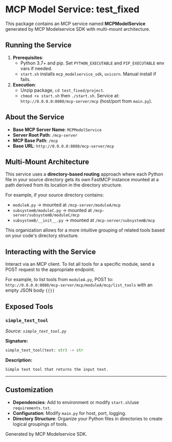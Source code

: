 # MCP Model Service: test_fixed
This package contains an MCP service named **MCPModelService** generated by MCP Modelservice SDK with multi-mount architecture.

## Running the Service
1.  **Prerequisites**:
    *   Python 3.7+ and pip. Set `PYTHON_EXECUTABLE` and `PIP_EXECUTABLE` env vars if needed.
    *   `start.sh` installs `mcp_modelservice_sdk`, `uvicorn`. Manual install if fails.
2.  **Execution**:
    *   Unzip package, `cd test_fixed/project`.
    *   `chmod +x start.sh` then `./start.sh`.
    Service at: `http://0.0.0.0:8080/mcp-server/mcp` (host/port from `main.py`).

## About the Service
*   **Base MCP Server Name**: `MCPModelService`
*   **Server Root Path**: `/mcp-server`
*   **MCP Base Path**: `/mcp`
*   **Base URL**: `http://0.0.0.0:8080/mcp-server/mcp`

## Multi-Mount Architecture
This service uses a **directory-based routing** approach where each Python file in your source directory gets its own FastMCP instance mounted at a path derived from its location in the directory structure.

For example, if your source directory contains:
- `moduleA.py` → mounted at `/mcp-server/moduleA/mcp`
- `subsystemB/moduleC.py` → mounted at `/mcp-server/subsystemB/moduleC/mcp`
- `subsystemB/__init__.py` → mounted at `/mcp-server/subsystemB/mcp`

This organization allows for a more intuitive grouping of related tools based on your code's directory structure.

## Interacting with the Service
Interact via an MCP client. To list all tools for a specific module, send a POST request to the appropriate endpoint.

For example, to list tools from `moduleA.py`, POST to:
`http://0.0.0.0:8080/mcp-server/mcp/moduleA/mcp/list_tools` with an empty JSON body `{{}}`

## Exposed Tools
### `simple_text_tool`
*Source: `simple_text_tool.py`*

**Signature:**
```python
simple_text_tool(text: str) -> str
```

**Description:**
```
Simple text tool that returns the input text.
```
---

## Customization
*   **Dependencies**: Add to environment or modify `start.sh`/use `requirements.txt`.
*   **Configuration**: Modify `main.py` for host, port, logging.
*   **Directory Structure**: Organize your Python files in directories to create logical groupings of tools.

Generated by MCP Modelservice SDK.